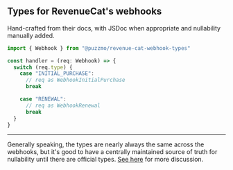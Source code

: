 ## Types for RevenueCat's webhooks

Hand-crafted from their docs, with JSDoc when appropriate and nullability manually added.

```ts
import { Webhook } from "@puzzmo/revenue-cat-webhook-types"

const handler = (req: Webhook) => {
  switch (req.type) {
    case "INITIAL_PURCHASE":
      // req as WebhookInitialPurchase
      break

    case "RENEWAL":
      // req as WebhookRenewal
      break
  }
}
```

---

Generally speaking, the types are nearly always the same across the webhooks, but it's good to have a centrally maintained source of truth for nullability until there are official types. [See here](https://community.revenuecat.com/sdks-51/type-definitions-for-webhook-events-4076) for more discussion.

